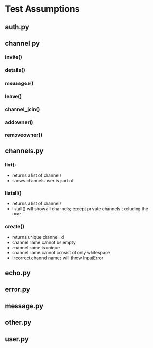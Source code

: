 # Test Assumptions

## auth.py

## channel.py

### invite()


### details()


### messages()


### leave()


### channel_join()



### addowner()


### removeowner()

## channels.py

### list()
- returns a list of channels
- shows channels user is part of

### listall()
- returns a list of channels
- listall() will show all channels; except private channels excluding the user

### create()
- returns unique channel_id
- channel name cannot be empty
- channel name is unique
- channel name cannot consist of only whitespace
- incorrect channel names will throw InputError

## echo.py

## error.py

## message.py

## other.py

## user.py
